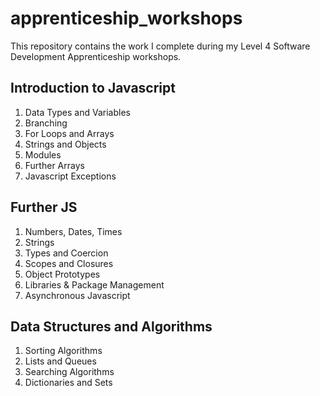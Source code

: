 # apprenticeship_workshops
This repository contains the work I complete during my Level 4 Software Development Apprenticeship workshops. 

## Introduction to Javascript	
1. Data Types and Variables
2. Branching
3. For Loops and Arrays
4. Strings and Objects
5. Modules
6. Further Arrays
7. Javascript Exceptions

## Further JS	
1. Numbers, Dates, Times
2. Strings
3. Types and Coercion
4. Scopes and Closures
5. Object Prototypes
6. Libraries & Package Management
7. Asynchronous Javascript

## Data Structures and Algorithms	
1. Sorting Algorithms
2. Lists and Queues
3. Searching Algorithms
4. Dictionaries and Sets
